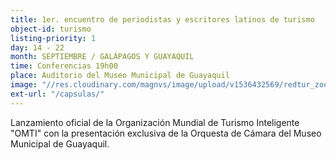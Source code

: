 ```yaml
---
title: 1er. encuentro de periodistas y escritores latinos de turismo
object-id: turismo
listing-priority: 1
day: 14 - 22
month: SEPTIEMBRE / GALÁPAGOS Y GUAYAQUIL
time: Conferencias 19h00
place: Auditorio del Museo Municipal de Guayaquil
image: "//res.cloudinary.com/magnvs/image/upload/v1536432569/redtur_zookov.jpg"
ext-url: "/capsulas/"
---
```

Lanzamiento oficial de la Organización Mundial de Turismo Inteligente "OMTI" con la presentación exclusiva de la Orquesta de Cámara del Museo Municipal de Guayaquil.
